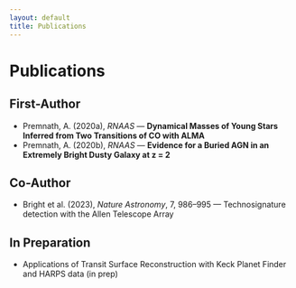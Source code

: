 ```yaml
---
layout: default
title: Publications
---
```


# Publications

## First-Author

- Premnath, A. (2020a), *RNAAS* — **Dynamical Masses of Young Stars Inferred from Two Transitions of CO with ALMA**  
- Premnath, A. (2020b), *RNAAS* — **Evidence for a Buried AGN in an Extremely Bright Dusty Galaxy at z = 2**  

## Co-Author

- Bright et al. (2023), *Nature Astronomy*, 7, 986–995 — Technosignature detection with the Allen Telescope Array  

## In Preparation

- Applications of Transit Surface Reconstruction with Keck Planet Finder and HARPS data (in prep)
